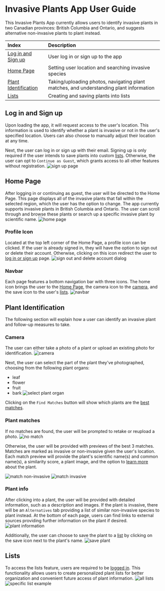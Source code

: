 # Invasive Plants App User Guide

This Invasive Plants App currently allows users to identify invasive plants in two Canadian provinces: British Columbia and Ontario, and suggests alternative non-invasive plants to plant instead.

| Index                                         | Description                                                                            |
| :-------------------------------------------- | :------------------------------------------------------------------------------------- |
| [Log in and Sign up](#log-in-and-sign-up)     | User log in or sign up to the app                                                      |
| [Home Page](#home-page)                       | Setting user location and searching invasive species                                   |
| [Plant Identification](#plant-identification) | Taking/uploading photos, navigating plant matches, and understanding plant information |
| [Lists](#lists)                               | Creating and saving plants into lists                                                  |

## Log in and Sign up

Upon loading the app, it will request access to the user's location. This information is used to identify whether a plant is invasive or not in the user's specified location. Users can also choose to manually adjust their location at any time.

Next, the user can log in or sign up with their email. Signing up is only required if the user intends to save plants into custom [lists](#lists). Otherwise, the user can opt to `Continue as Guest`, which grants access to all other features without registration.
![sign up page](TODO)

## Home Page

After logging in or continuing as guest, the user will be directed to the Home Page. This page displays all of the invasive plants that fall within the selected region, which the user has the option to change. The app currently supports invasive plants in British Columbia and Ontario. The user can scroll through and browse these plants or search up a specific invasive plant by scientific name.
![home page](TODO)

### Profile Icon

Located at the top left corner of the Home Page, a profile icon can be clicked. If the user is already signed in, they will have the option to sign out or delete their account. Otherwise, clicking on this icon redirect the user to [log in or sign up](#log-in-and-sign-up) page.
![sign out and delete account dialog](TODO)

### Navbar

Each page features a bottom navigation bar with three icons. The home icon brings the user to the [Home Page](#home-page), the camera icon to the [camera](#camera), and the save icon to the user's [lists](#lists).
![navbar](TODO)

## Plant Identification

The following section will explain how a user can identify an invasive plant and follow-up measures to take.

### Camera

The user can either take a photo of a plant or upload an existing photo for identification.
![camera](TODO)

Next, the user can select the part of the plant they've photographed, choosing from the following plant organs:

- leaf
- flower
- fruit
- bark
  ![select plant organ](TODO)

Clicking on the `Find Matches` button will show which plants are the [best matches](#plant-matches).

### Plant matches

If no matches are found, the user will be prompted to retake or reupload a photo.
![no match](TODO)

Otherwise, the user will be provided with previews of the best 3 matches. Matches are marked as invasive or non-invasive given the user's location. Each match preview will provide the plant's scientific name(s) and common name(s), a similarity score, a plant image, and the option to [learn more](#plant-info) about the plant.

![match non-invasive](TODO)
![match invasive](TODO)

### Plant info

After clicking into a plant, the user will be provided with detailed information, such as a description and images. If the plant is invasive, there will be an `Alternatives` tab providing a list of similar non-invasive species to plant instead. At the bottom of each page, users can find links to external sources providing further information on the plant if desired.
![plant information](TODO)

Additionally, the user can choose to save the plant to a [list](#lists) by clicking on the save icon next to the plant's name.
![save plant](TODO)

## Lists
To access the lists feature, users are required to be [logged in](#log-in-and-sign-up). This functionality allows users to create personalized plant lists for better organization and convenient future access of plant information.
![all lists](TODO)
![specific list example](TODO)
